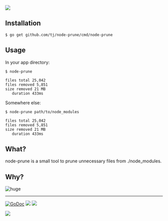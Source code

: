 <img src="http://tjholowaychuk.com:6000/svg/title/NODE/PRUNE">

## Installation

```
$ go get github.com/tj/node-prune/cmd/node-prune
```

## Usage

In your app directory:

```
$ node-prune

files total 25,042
files removed 5,851
size removed 21 MB
   duration 433ms
```

Somewhere else:

```
$ node-prune path/to/node_modules

files total 25,042
files removed 5,851
size removed 21 MB
   duration 433ms
```

## What?

node-prune is a small tool to prune unnecessary files from ./node_modules.

## Why?

![huge](https://pbs.twimg.com/media/DEIV_1XWsAAlY29.jpg)

---

[![GoDoc](https://godoc.org/github.com/tj/node-prune?status.svg)](https://godoc.org/github.com/tj/node-prune)
![](https://img.shields.io/badge/license-MIT-blue.svg)
![](https://img.shields.io/badge/status-stable-green.svg)

<a href="https://apex.sh"><img src="http://tjholowaychuk.com:6000/svg/sponsor"></a>

